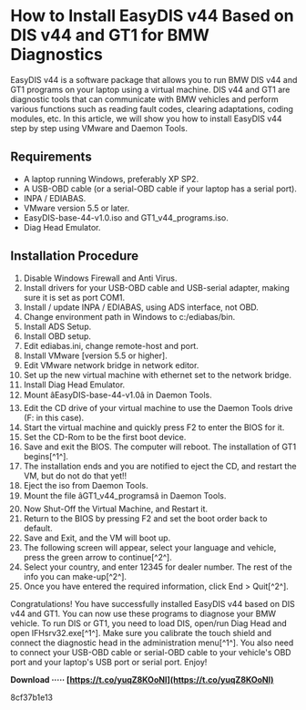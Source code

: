 # How to Install EasyDIS v44 Based on DIS v44 and GT1 for BMW Diagnostics
 
EasyDIS v44 is a software package that allows you to run BMW DIS v44 and GT1 programs on your laptop using a virtual machine. DIS v44 and GT1 are diagnostic tools that can communicate with BMW vehicles and perform various functions such as reading fault codes, clearing adaptations, coding modules, etc. In this article, we will show you how to install EasyDIS v44 step by step using VMware and Daemon Tools.
 
## Requirements
 
- A laptop running Windows, preferably XP SP2.
- A USB-OBD cable (or a serial-OBD cable if your laptop has a serial port).
- INPA / EDIABAS.
- VMware version 5.5 or later.
- EasyDIS-base-44-v1.0.iso and GT1\_v44\_programs.iso.
- Diag Head Emulator.

## Installation Procedure

1. Disable Windows Firewall and Anti Virus.
2. Install drivers for your USB-OBD cable and USB-serial adapter, making sure it is set as port COM1.
3. Install / update INPA / EDIABAS, using ADS interface, not OBD.
4. Change environment path in Windows to c:/ediabas/bin.
5. Install ADS Setup.
6. Install OBD setup.
7. Edit ediabas.ini, change remote-host and port.
8. Install VMware [version 5.5 or higher].
9. Edit VMware network bridge in network editor.
10. Set up the new virtual machine with ethernet set to the network bridge.
11. Install Diag Head Emulator.
12. Mount âEasyDIS-base-44-v1.0â in Daemon Tools.
13. Edit the CD drive of your virtual machine to use the Daemon Tools drive (F: in this case).
14. Start the virtual machine and quickly press F2 to enter the BIOS for it.
15. Set the CD-Rom to be the first boot device.
16. Save and exit the BIOS. The computer will reboot. The installation of GT1 begins[^1^].
17. The installation ends and you are notified to eject the CD, and restart the VM, but do not do that yet!!
18. Eject the iso from Daemon Tools.
19. Mount the file âGT1\_v44\_programsâ in Daemon Tools.
20. Now Shut-Off the Virtual Machine, and Restart it.
21. Return to the BIOS by pressing F2 and set the boot order back to default.
22. Save and Exit, and the VM will boot up.
23. The following screen will appear, select your language and vehicle, press the green arrow to continue[^2^].
24. Select your country, and enter 12345 for dealer number. The rest of the info you can make-up[^2^].
25. Once you have entered the required information, click End > Quit[^2^].

Congratulations! You have successfully installed EasyDIS v44 based on DIS v44 and GT1. You can now use these programs to diagnose your BMW vehicle. To run DIS or GT1, you need to load DIS, open/run Diag Head and open IFHsrv32.exe[^1^]. Make sure you calibrate the touch shield and connect the diagnostic head in the administration menu[^1^]. You also need to connect your USB-OBD cable or serial-OBD cable to your vehicle's OBD port and your laptop's USB port or serial port. Enjoy!
 
**Download ····· [https://t.co/yuqZ8KOoNl](https://t.co/yuqZ8KOoNl)**


 8cf37b1e13
 
